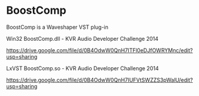 BoostComp
=========

BoostComp is a Waveshaper VST plug-in



Win32 BoostComp.dll - KVR Audio Developer Challenge 2014

https://drive.google.com/file/d/0B4OdwW0QnH7ITFl0eDJfOWRYMnc/edit?usp=sharing

LxVST BoostComp.so - KVR Audio Developer Challenge 2014

https://drive.google.com/file/d/0B4OdwW0QnH7IUFVtSWZZS3pWalU/edit?usp=sharing


